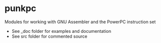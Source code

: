 # punkpc
Modules for working with GNU Assembler and the PowerPC instruction set

- See _doc folder for examples and documentation
- See src folder for commented source
